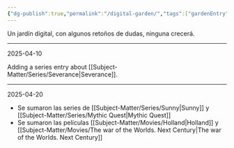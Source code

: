 ```yaml
---
{"dg-publish":true,"permalink":"/digital-garden/","tags":["gardenEntry"]}
---
```


Un jardín digital,
con algunos retoños de dudas, 
ninguna crecerá. 

---
2025-04-10

Adding a series entry about [[Subject-Matter/Series/Severance\|Severance]].

---
2025-04-20

- Se sumaron las series de [[Subject-Matter/Series/Sunny\|Sunny]] y [[Subject-Matter/Series/Mythic Quest\|Mythic Quest]]
- Se sumaron las películas [[Subject-Matter/Movies/Holland\|Holland]] y [[Subject-Matter/Movies/The war of the Worlds. Next Century\|The war of the Worlds. Next Century]]











